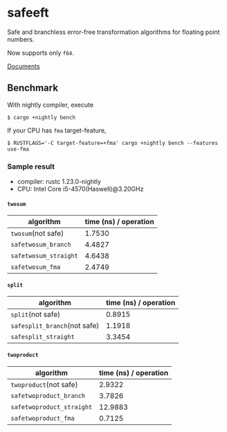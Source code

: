# safeeft
Safe and branchless error-free transformation algorithms for floating point numbers.

Now supports only `f64`.

[Documents](https://docs.rs/safeeft)

## Benchmark

With nightly compiler, execute

`$ cargo +nightly bench`

If your CPU has `fma` target-feature,

`$ RUSTFLAGS='-C target-feature=+fma' cargo +nightly bench --features use-fma`

### Sample result

* compiler: rustc 1.23.0-nightly
* CPU: Intel Core i5-4570(Haswell)@3.20GHz

#### `twosum`

| algorithm             | time (ns) / operation |
|-----------------------|-----------------------|
| `twosum`(not safe)    |                1.7530 |
| `safetwosum_branch`   |                4.4827 |
| `safetwosum_straight` |                4.6438 |
| `safetwosum_fma`      |                2.4749 |

#### `split`

| algorithm                    |  time (ns) / operation |
|------------------------------|------------------------|
| `split`(not safe)            |                 0.8915 |
| `safesplit_branch`(not safe) |                 1.1918 |
| `safesplit_straight`         |                 3.3454 |

#### `twoproduct`

| algorithm                 | time (ns) / operation |
|---------------------------|-----------------------|
| `twoproduct`(not safe)    |                2.9322 |
| `safetwoproduct_branch`   |                3.7826 |
| `safetwoproduct_straight` |               12.9883 |
| `safetwoproduct_fma`      |                0.7125 |

